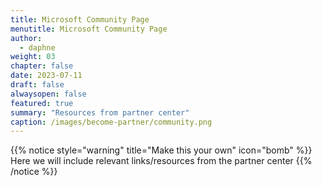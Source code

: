 ```yaml
---
title: Microsoft Community Page
menutitle: Microsoft Community Page
author: 
  - daphne
weight: 03
chapter: false
date: 2023-07-11
draft: false
alwaysopen: false
featured: true
summary: "Resources from partner center"
caption: /images/become-partner/community.png
---
```

{{% notice style="warning" title="Make this your own" icon="bomb" %}}
Here we will include relevant links/resources from the partner center
{{% /notice %}}